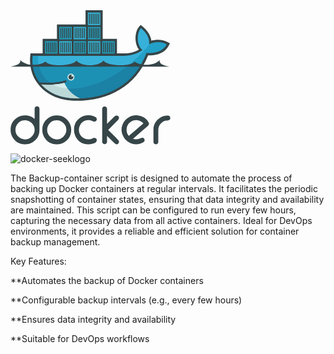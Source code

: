 <?xml version="1.0" encoding="UTF-8" standalone="no" ?>
<svg width="256px" height="215px" viewBox="0 0 256 215" version="1.1" xmlns="http://www.w3.org/2000/svg" xmlns:xlink="http://www.w3.org/1999/xlink">
    <g stroke="none" stroke-width="1" fill="none" fill-rule="evenodd">
        <path d="M38.6169038,173.984134 L38.6169038,157.621556 C38.6169038,155.47287 39.9611715,153.744603 42.1864435,153.744603 L42.8034142,153.744603 C45.0281506,153.744603 46.3659916,155.473941 46.3659916,157.621556 L46.3659916,192.069088 C46.3659916,200.469423 42.215364,207.152736 34.9841674,211.411013 C31.6309958,213.384033 27.9259582,214.396251 24.0388285,214.396251 L22.5022929,214.396251 C14.1003515,214.396251 7.42453556,210.242946 3.15983264,203.015498 C1.1809205,199.660184 0.175665272,195.960502 0.175665272,192.069088 L0.175665272,190.533623 C0.175665272,182.130611 4.32843515,175.451046 11.5542762,171.185272 C14.9101255,169.204218 18.6098075,168.200033 22.5022929,168.200033 L24.0388285,168.200033 C29.7249205,168.200033 34.5492887,170.403883 38.6169038,173.984134 L38.6169038,173.984134 Z M7.92368201,191.300017 C7.92368201,197.367967 10.8650042,201.929908 16.1820921,204.839096 C18.3318494,206.015732 20.6663766,206.647699 23.1192636,206.647699 C29.0752803,206.647699 33.4926192,203.838126 36.5399833,198.790962 C37.9570879,196.44251 38.6169038,193.874477 38.6169038,191.143096 C38.6169038,185.882778 36.1265272,181.778209 31.8880669,178.729238 C29.3178912,176.881004 26.4247699,175.953941 23.2697573,175.953941 C16.7781757,175.953941 12.1064435,179.233205 9.30222594,185.059615 C8.35588285,187.029423 7.92368201,189.121339 7.92368201,191.300017 L7.92368201,191.300017 Z M73.2481339,168.200033 L74.3219414,168.200033 C83.3001506,168.200033 90.1275314,172.555247 94.4548954,180.392167 C96.1853054,183.527364 97.1107615,186.948552 97.1107615,190.533623 L97.1107615,192.069088 C97.1107615,200.468887 92.9687029,207.162377 85.7257238,211.412084 C82.3725523,213.378678 78.6685858,214.396251 74.7825272,214.396251 L73.2481339,214.396251 C64.8461925,214.396251 58.1693054,210.242946 53.9056736,203.015498 C51.9267615,199.660184 50.919364,195.960502 50.919364,192.069088 L50.919364,190.533623 C50.919364,182.12954 55.0876653,175.471933 62.2958326,171.187414 C65.6473975,169.195649 69.3535063,168.200033 73.2481339,168.200033 L73.2481339,168.200033 Z M58.6673808,191.300017 C58.6673808,197.190159 61.5583598,201.522879 66.5332218,204.569172 C68.8693556,206.000201 71.4416736,206.647699 74.1714477,206.647699 C79.991431,206.647699 84.2930879,203.696736 87.287431,198.784536 C88.7152469,196.44251 89.3611381,193.870192 89.3611381,191.143096 C89.3611381,185.66641 86.7229456,181.482042 82.2134895,178.449674 C79.7418577,176.786745 76.9906611,175.953941 74.0145272,175.953941 C67.5229456,175.953941 62.8512134,179.233205 60.0480669,185.059615 C59.0995816,187.029423 58.6673808,189.121339 58.6673808,191.300017 L58.6673808,191.300017 Z M129.324452,176.573054 C128.154778,176.025172 125.964318,175.843079 124.699849,175.794879 C118.225941,175.551197 113.541891,179.196787 110.793908,184.90805 C109.845423,186.877858 109.412151,188.963347 109.412151,191.143096 C109.412151,197.780351 112.896536,202.426912 118.820954,205.259515 C120.985172,206.29369 123.779213,206.490778 126.144268,206.490778 C128.224937,206.490778 131.164117,205.215598 133.010209,204.338879 L133.330477,204.187314 L134.762577,204.187314 L134.920569,204.219448 C136.683113,204.585774 138.013456,205.702962 138.013456,207.599397 L138.013456,208.366326 C138.013456,213.083582 129.391397,214.164351 126.101423,214.393573 C114.491448,215.197456 105.808335,208.821021 102.498008,197.746611 C101.922812,195.824469 101.664134,193.914109 101.664134,191.910025 L101.664134,190.376703 C101.664134,181.97369 105.833506,175.318226 113.040603,171.036385 C116.392167,169.046226 120.098276,168.046862 123.991833,168.046862 L125.527297,168.046862 C129.657038,168.046862 133.461155,169.219749 136.871096,171.548921 L137.151732,171.742795 L137.328469,172.034678 C137.696402,172.645222 138.013456,173.350561 138.013456,174.077322 L138.013456,174.844251 C138.013456,176.822092 136.53369,177.885724 134.747046,178.230092 L134.59923,178.256335 L134.141322,178.256335 C132.984502,178.256335 130.356485,177.058812 129.324452,176.573054 L129.324452,176.573054 Z M154.457975,181.819983 C157.467314,178.80636 160.488435,175.798092 163.542762,172.833741 C164.39431,172.007364 167.617339,168.507448 168.886092,168.507448 L170.274276,168.507448 L170.432268,168.539582 C172.199632,168.906979 173.524084,170.02631 173.524084,171.925958 L173.524084,172.692351 C173.524084,173.988418 172.006293,175.493891 171.169205,176.380787 C169.388987,178.267582 167.51451,180.093322 165.692519,181.941556 L156.331381,191.444619 C160.362042,195.484385 164.388954,199.528435 168.386946,203.599264 C169.492887,204.725021 170.599364,205.852385 171.688167,206.994745 C172.073238,207.399632 172.641473,207.903598 172.964418,208.465406 C173.310929,208.990795 173.524084,209.583665 173.524084,210.216703 L173.524084,211.017908 L173.479096,211.202142 C173.043682,212.969506 171.921674,214.396251 169.962577,214.396251 L169.346142,214.396251 C168.064,214.396251 166.616368,212.945406 165.737506,212.117423 C163.928904,210.411113 162.18082,208.616971 160.407029,206.874243 L154.457975,201.034444 L154.457975,210.368268 C154.457975,212.518025 153.1121,214.245757 150.888971,214.245757 L150.278427,214.245757 C148.053155,214.245757 146.709423,212.518025 146.709423,210.368268 L146.709423,157.77205 C146.709423,155.621222 148.054226,153.901523 150.278427,153.901523 L150.888971,153.901523 C153.1121,153.901523 154.457975,155.621222 154.457975,157.77205 L154.457975,181.819983 L154.457975,181.819983 Z M251.035314,168.507448 L251.804385,168.507448 C254.128736,168.507448 255.679732,170.073439 255.679732,172.383866 C255.679732,175.5919 252.613088,176.412921 249.959364,176.412921 C246.479264,176.412921 243.157155,178.519833 240.75836,180.882745 C237.766695,183.831565 236.457238,187.608904 236.457238,191.760603 L236.457238,210.519833 C236.457238,212.670661 235.115113,214.396251 232.887163,214.396251 L232.276084,214.396251 C230.049205,214.396251 228.707079,212.670661 228.707079,210.519833 L228.707079,190.684117 C228.707079,183.066778 232.415331,176.849406 238.596285,172.488301 C242.288469,169.882778 246.515682,168.507448 251.035314,168.507448 L251.035314,168.507448 Z M195.960502,205.683146 C198.780251,206.667515 201.995782,206.527197 204.888904,206.02323 C206.368134,205.394477 210.152971,203.743866 211.544904,203.985406 L211.762343,204.021824 L211.962109,204.120368 C212.811515,204.532218 213.623431,205.114912 214.056703,205.979314 C215.071063,208.007498 214.583699,210.044787 212.591933,211.195715 L211.928904,211.578644 C204.578276,215.821389 196.760636,215.233339 189.434109,211.270695 C185.930979,209.377473 183.251013,206.565757 181.274243,203.139213 L180.811515,202.338008 C176.093188,194.16636 176.729975,185.570008 182.051347,177.798962 C183.88887,175.113105 186.289808,173.037791 189.097238,171.415029 L190.159264,170.802343 C197.081439,166.806494 204.500084,167.079632 211.609707,170.587046 C215.432033,172.47277 218.529205,175.284485 220.663431,178.980954 L221.046895,179.646661 C222.597356,182.332519 220.588987,184.673473 218.515816,186.273205 C216.110059,188.129473 213.680736,190.362778 211.374594,192.353473 C206.233172,196.791699 201.099247,201.240636 195.960502,205.683146 L195.960502,205.683146 Z M189.305573,201.009272 C195.056469,196.078326 200.808435,191.144167 206.542728,186.193406 C208.50236,184.503163 210.651582,182.749188 212.596218,180.971649 C211.035582,179.006126 208.430059,177.589021 206.215498,176.7439 C201.746745,175.040803 197.339046,175.612787 193.240368,177.978912 C187.874544,181.076619 185.589824,186.010243 185.790661,192.149423 C185.869389,194.566962 186.5201,196.896669 187.803314,198.953774 C188.255331,199.678929 188.760368,200.359632 189.305573,201.009272 L189.305573,201.009272 Z" fill="#364548"></path>
        <path d="M147.487598,45.7324184 L170.35354,45.7324184 L170.35354,69.1071464 L181.915314,69.1071464 C187.25436,69.1071464 192.746042,68.1559833 197.80231,66.4427113 C200.286795,65.6002678 203.075481,64.4279163 205.526226,62.9535063 C202.298377,58.7391464 200.650444,53.4177741 200.165222,48.1724519 C199.506477,41.0381925 200.94554,31.7520335 205.774192,26.1682343 L208.177808,23.3881172 L211.042008,25.6905105 C218.253389,31.484251 224.318126,39.5798494 225.387113,48.8087029 C234.070226,46.2545941 244.264703,46.8587113 251.91846,51.2760502 L255.058477,53.0878661 L253.405724,56.3135732 C246.932887,68.946477 233.40077,72.8598494 220.170711,72.167364 C200.373556,121.475749 157.272904,144.81995 105.013556,144.81995 C78.0146611,144.81995 53.2437155,134.72723 39.1380084,110.773021 L38.9066444,110.382059 L36.851682,106.200904 C32.0835481,95.6567029 30.4998828,84.1056402 31.5742259,72.5642176 L31.896636,69.1071464 L51.4495732,69.1071464 L51.4495732,45.7324184 L74.3149791,45.7324184 L74.3149791,22.8659414 L120.047933,22.8659414 L120.047933,0 L147.487598,0 L147.487598,45.7324184" fill="#364548"></path>
        <path d="M221.570142,54.3796485 C223.103464,42.4644017 214.18631,33.1048703 208.656067,28.6612887 C202.283381,36.0290544 201.293121,55.3388452 211.291046,63.4687197 C205.711531,68.4248368 193.953741,72.9171548 181.915314,72.9171548 L35.3703096,72.9171548 C34.1995649,85.4841841 36.4060921,97.0566695 41.4446862,106.962477 L43.1118996,110.011448 C44.1674979,111.802912 45.320569,113.531715 46.5668285,115.196251 L46.567364,115.196251 C52.5919331,115.582929 58.1468117,115.71682 63.2287866,115.604351 L63.2309289,115.604351 C73.2181423,115.383163 81.3667615,114.204921 87.5428954,112.064803 C88.4624603,111.745071 89.4645021,112.232971 89.7826276,113.151464 C90.1002176,114.069958 89.6139247,115.072536 88.695431,115.391197 C87.87441,115.675582 87.0180418,115.941757 86.1338243,116.194544 C86.1327531,116.195079 86.131682,116.195079 86.1306109,116.195615 C81.267682,117.583799 76.0534226,118.51836 69.3251213,118.933423 C69.7241172,118.939849 68.9089874,118.993406 68.9068452,118.993941 C68.678159,119.007866 68.3900251,119.040536 68.1602678,119.053389 C65.5124351,119.201741 62.6541255,119.232803 59.7320837,119.232803 C56.5363682,119.232803 53.3888536,119.172285 49.8701925,118.993941 L49.7802176,119.053389 C61.9905607,132.777238 81.0823766,141.008335 105.013556,141.008335 C155.661925,141.008335 198.622259,118.556385 217.645523,68.1506276 C231.142293,69.5355983 244.113138,66.0940586 250.013456,54.5762008 C240.614828,49.1525356 228.529272,50.8818745 221.570142,54.3796485" fill="#22A0C8"></path>
        <path d="M221.570142,54.3796485 C223.103464,42.4644017 214.18631,33.1048703 208.656067,28.6612887 C202.283381,36.0290544 201.293121,55.3388452 211.291046,63.4687197 C205.711531,68.4248368 193.953741,72.9171548 181.915314,72.9171548 L44.0480669,72.9171548 C43.449841,92.1632134 50.5921339,106.772351 63.2287866,115.604351 L63.2309289,115.604351 C73.2181423,115.383163 81.3667615,114.204921 87.5428954,112.064803 C88.4624603,111.745071 89.4645021,112.232971 89.7826276,113.151464 C90.1002176,114.069958 89.6139247,115.072536 88.695431,115.391197 C87.87441,115.675582 87.0180418,115.941757 86.1338243,116.194544 C86.1327531,116.195079 86.131682,116.195079 86.1306109,116.195615 C81.267682,117.583799 75.6051548,118.638326 68.8768536,119.053389 C68.8752469,119.053389 68.7140418,118.89754 68.7118996,118.898075 C85.9485188,127.739715 110.942259,127.708117 139.597121,116.700653 C171.727799,104.35749 201.625707,80.8408368 222.487565,53.9436987 C222.172653,54.0856234 221.86631,54.2312971 221.570142,54.3796485" fill="#37B1D9"></path>
        <path d="M35.6445188,88.1861088 C36.5555146,94.9176234 38.524251,101.220686 41.4446862,106.962477 L43.1118996,110.011448 C44.1674979,111.802912 45.320569,113.531715 46.567364,115.196251 C52.5930042,115.582929 58.1484184,115.71682 63.2309289,115.604351 C73.2181423,115.383163 81.3667615,114.204921 87.5428954,112.064803 C88.4624603,111.745071 89.4645021,112.232971 89.7826276,113.151464 C90.1002176,114.069958 89.6139247,115.072536 88.695431,115.391197 C87.87441,115.675582 87.0180418,115.941757 86.1338243,116.194544 C86.1327531,116.195079 86.131682,116.195079 86.1306109,116.195615 C81.267682,117.583799 75.6351464,118.578343 68.9068452,118.993941 C68.6760167,119.007866 68.273272,119.010544 68.0403013,119.023397 C65.3935397,119.172285 62.5646862,119.262795 59.6421088,119.262795 C56.4469289,119.262795 53.1794477,119.201741 49.6613222,119.023397 C61.8711297,132.747247 81.0823766,141.008335 105.013556,141.008335 C148.373423,141.008335 186.09754,124.550427 207.992502,88.1861088 L35.6445188,88.1861088" fill="#1B81A5"></path>
        <path d="M45.3671632,88.1861088 C47.9592971,100.00549 54.1884519,109.284686 63.2309289,115.604351 C73.2181423,115.383163 81.3667615,114.204921 87.5428954,112.064803 C88.4624603,111.745071 89.4645021,112.232971 89.7826276,113.151464 C90.1002176,114.069958 89.6139247,115.072536 88.695431,115.391197 C87.87441,115.675582 87.0180418,115.941757 86.1338243,116.194544 C86.1327531,116.195079 86.131682,116.195079 86.1306109,116.195615 C81.267682,117.583799 75.5157155,118.578343 68.7874142,118.993941 C86.0229623,127.833975 110.944402,127.707046 139.597121,116.700653 C156.931213,110.040904 173.614059,100.126527 188.58149,88.1861088 L45.3671632,88.1861088" fill="#1D91B4"></path>
        <path d="M55.2606527,49.5429623 L75.0776234,49.5429623 L75.0776234,69.3610042 L55.2606527,69.3610042 L55.2606527,49.5429623 Z M56.9112636,51.1946444 L58.475113,51.1946444 L58.475113,67.7103933 L56.9112636,67.7103933 L56.9112636,51.1946444 Z M59.8515146,51.1946444 L61.4780251,51.1946444 L61.4780251,67.7103933 L59.8515146,67.7103933 L59.8515146,51.1946444 Z M62.8533556,51.1946444 L64.4798661,51.1946444 L64.4798661,67.7103933 L62.8533556,67.7103933 L62.8533556,51.1946444 Z M65.8568033,51.1946444 L67.4833138,51.1946444 L67.4833138,67.7103933 L65.8568033,67.7103933 L65.8568033,51.1946444 Z M68.8597155,51.1946444 L70.4862259,51.1946444 L70.4862259,67.7103933 L68.8597155,67.7103933 L68.8597155,51.1946444 Z M71.8620921,51.1946444 L73.4270126,51.1946444 L73.4270126,67.7103933 L71.8620921,67.7103933 L71.8620921,51.1946444 Z" fill="#23A3C2"></path>
        <path d="M78.125523,26.6770209 L97.944636,26.6770209 L97.944636,46.4939916 L78.125523,46.4939916 L78.125523,26.6770209 Z M79.7782762,28.3287029 L81.3410544,28.3287029 L81.3410544,44.8428452 L79.7782762,44.8428452 L79.7782762,28.3287029 Z M82.7185272,28.3287029 L84.3439665,28.3287029 L84.3439665,44.8428452 L82.7185272,44.8428452 L82.7185272,28.3287029 Z M85.7198326,28.3287029 L87.3463431,28.3287029 L87.3463431,44.8428452 L85.7198326,44.8428452 L85.7198326,28.3287029 Z M88.7227448,28.3287029 L90.3492552,28.3287029 L90.3492552,44.8428452 L88.7227448,44.8428452 L88.7227448,28.3287029 Z M91.7261925,28.3287029 L93.3527029,28.3287029 L93.3527029,44.8428452 L91.7261925,44.8428452 L91.7261925,28.3287029 Z M94.7280335,28.3287029 L96.2940251,28.3287029 L96.2940251,44.8428452 L94.7280335,44.8428452 L94.7280335,28.3287029 Z" fill="#23A3C2"></path>
        <path d="M78.125523,49.5429623 L97.944636,49.5429623 L97.944636,69.3610042 L78.125523,69.3610042 L78.125523,49.5429623 Z M79.7782762,51.1946444 L81.3410544,51.1946444 L81.3410544,67.7103933 L79.7782762,67.7103933 L79.7782762,51.1946444 Z M82.7185272,51.1946444 L84.3439665,51.1946444 L84.3439665,67.7103933 L82.7185272,67.7103933 L82.7185272,51.1946444 Z M85.7198326,51.1946444 L87.3463431,51.1946444 L87.3463431,67.7103933 L85.7198326,67.7103933 L85.7198326,51.1946444 Z M88.7227448,51.1946444 L90.3492552,51.1946444 L90.3492552,67.7103933 L88.7227448,67.7103933 L88.7227448,51.1946444 Z M91.7261925,51.1946444 L93.3527029,51.1946444 L93.3527029,67.7103933 L91.7261925,67.7103933 L91.7261925,51.1946444 Z M94.7280335,51.1946444 L96.2940251,51.1946444 L96.2940251,67.7103933 L94.7280335,67.7103933 L94.7280335,51.1946444 Z" fill="#34BBDE"></path>
        <path d="M100.992536,49.5429623 L120.810577,49.5429623 L120.810577,69.3610042 L100.992536,69.3610042 L100.992536,49.5429623 Z M102.644218,51.1946444 L104.206996,51.1946444 L104.206996,67.7103933 L102.644218,67.7103933 L102.644218,51.1946444 Z M105.583933,51.1946444 L107.210444,51.1946444 L107.210444,67.7103933 L105.583933,67.7103933 L105.583933,51.1946444 Z M108.586845,51.1946444 L110.213356,51.1946444 L110.213356,67.7103933 L108.586845,67.7103933 L108.586845,51.1946444 Z M111.589757,51.1946444 L113.216268,51.1946444 L113.216268,67.7103933 L111.589757,67.7103933 L111.589757,51.1946444 Z M114.592134,51.1946444 L116.219715,51.1946444 L116.219715,67.7103933 L114.592134,67.7103933 L114.592134,51.1946444 Z M117.595046,51.1946444 L119.158895,51.1946444 L119.158895,67.7103933 L117.595046,67.7103933 L117.595046,51.1946444 Z" fill="#23A3C2"></path>
        <path d="M100.992536,26.6770209 L120.810577,26.6770209 L120.810577,46.4939916 L100.992536,46.4939916 L100.992536,26.6770209 Z M102.644218,28.3287029 L104.206996,28.3287029 L104.206996,44.8428452 L102.644218,44.8428452 L102.644218,28.3287029 Z M105.583933,28.3287029 L107.210444,28.3287029 L107.210444,44.8428452 L105.583933,44.8428452 L105.583933,28.3287029 Z M108.586845,28.3287029 L110.213356,28.3287029 L110.213356,44.8428452 L108.586845,44.8428452 L108.586845,28.3287029 Z M111.589757,28.3287029 L113.216268,28.3287029 L113.216268,44.8428452 L111.589757,44.8428452 L111.589757,28.3287029 Z M114.592134,28.3287029 L116.219715,28.3287029 L116.219715,44.8428452 L114.592134,44.8428452 L114.592134,28.3287029 Z M117.595046,28.3287029 L119.158895,28.3287029 L119.158895,44.8428452 L117.595046,44.8428452 L117.595046,28.3287029 Z" fill="#34BBDE"></path>
        <path d="M123.859013,49.5429623 L143.676519,49.5429623 L143.676519,69.3610042 L123.859013,69.3610042 L123.859013,49.5429623 Z M125.510695,51.1946444 L127.074008,51.1946444 L127.074008,67.7103933 L125.510695,67.7103933 L125.510695,51.1946444 Z M128.450946,51.1946444 L130.077456,51.1946444 L130.077456,67.7103933 L128.450946,67.7103933 L128.450946,51.1946444 Z M131.452787,51.1946444 L133.079297,51.1946444 L133.079297,67.7103933 L131.452787,67.7103933 L131.452787,51.1946444 Z M134.456234,51.1946444 L136.082745,51.1946444 L136.082745,67.7103933 L134.456234,67.7103933 L134.456234,51.1946444 Z M137.459146,51.1946444 L139.085657,51.1946444 L139.085657,67.7103933 L137.459146,67.7103933 L137.459146,51.1946444 Z M140.461523,51.1946444 L142.025908,51.1946444 L142.025908,67.7103933 L140.461523,67.7103933 L140.461523,51.1946444 Z" fill="#34BBDE"></path>
        <path d="M123.859013,26.6770209 L143.676519,26.6770209 L143.676519,46.4939916 L123.859013,46.4939916 L123.859013,26.6770209 Z M125.510695,28.3287029 L127.074008,28.3287029 L127.074008,44.8428452 L125.510695,44.8428452 L125.510695,28.3287029 Z M128.450946,28.3287029 L130.077456,28.3287029 L130.077456,44.8428452 L128.450946,44.8428452 L128.450946,28.3287029 Z M131.452787,28.3287029 L133.079297,28.3287029 L133.079297,44.8428452 L131.452787,44.8428452 L131.452787,28.3287029 Z M134.456234,28.3287029 L136.082745,28.3287029 L136.082745,44.8428452 L134.456234,44.8428452 L134.456234,28.3287029 Z M137.459146,28.3287029 L139.085657,28.3287029 L139.085657,44.8428452 L137.459146,44.8428452 L137.459146,28.3287029 Z M140.461523,28.3287029 L142.025908,28.3287029 L142.025908,44.8428452 L140.461523,44.8428452 L140.461523,28.3287029 Z" fill="#23A3C2"></path>
        <path d="M123.859013,3.81054393 L143.676519,3.81054393 L143.676519,23.6285858 L123.859013,23.6285858 L123.859013,3.81054393 Z M125.510695,5.46115481 L127.074008,5.46115481 L127.074008,21.9769038 L125.510695,21.9769038 L125.510695,5.46115481 Z M128.450946,5.46115481 L130.077456,5.46115481 L130.077456,21.9769038 L128.450946,21.9769038 L128.450946,5.46115481 Z M131.452787,5.46115481 L133.079297,5.46115481 L133.079297,21.9769038 L131.452787,21.9769038 L131.452787,5.46115481 Z M134.456234,5.46115481 L136.082745,5.46115481 L136.082745,21.9769038 L134.456234,21.9769038 L134.456234,5.46115481 Z M137.459146,5.46115481 L139.085657,5.46115481 L139.085657,21.9769038 L137.459146,21.9769038 L137.459146,5.46115481 Z M140.461523,5.46115481 L142.025908,5.46115481 L142.025908,21.9769038 L140.461523,21.9769038 L140.461523,5.46115481 Z" fill="#34BBDE"></path>
        <path d="M146.724954,49.5429623 L166.542996,49.5429623 L166.542996,69.3610042 L146.724954,69.3610042 L146.724954,49.5429623 Z M148.375565,51.1946444 L149.940485,51.1946444 L149.940485,67.7103933 L148.375565,67.7103933 L148.375565,51.1946444 Z M151.315816,51.1946444 L152.942326,51.1946444 L152.942326,67.7103933 L151.315816,67.7103933 L151.315816,51.1946444 Z M154.319264,51.1946444 L155.945774,51.1946444 L155.945774,67.7103933 L154.319264,67.7103933 L154.319264,51.1946444 Z M157.321105,51.1946444 L158.947615,51.1946444 L158.947615,67.7103933 L157.321105,67.7103933 L157.321105,51.1946444 Z M160.325088,51.1946444 L161.951063,51.1946444 L161.951063,67.7103933 L160.325088,67.7103933 L160.325088,51.1946444 Z M163.327464,51.1946444 L164.891314,51.1946444 L164.891314,67.7103933 L163.327464,67.7103933 L163.327464,51.1946444 Z" fill="#23A3C2"></path>
        <path d="M96.7037322,101.491682 C99.7227113,101.491682 102.170243,103.940285 102.170243,106.959264 C102.170243,109.978243 99.7227113,112.425774 96.7037322,112.425774 C93.6842176,112.425774 91.2361506,109.978243 91.2361506,106.959264 C91.2361506,103.940285 93.6842176,101.491682 96.7037322,101.491682" fill="#D3ECEC"></path>
        <path d="M96.7037322,103.042678 C97.2039498,103.042678 97.6811381,103.136937 98.1213724,103.307782 C97.6441841,103.583598 97.3212385,104.100418 97.3212385,104.691682 C97.3212385,105.574293 98.0367531,106.288736 98.919364,106.288736 C99.5240167,106.288736 100.049406,105.952937 100.320937,105.457004 C100.512669,105.919197 100.619247,106.426912 100.619247,106.959264 C100.619247,109.121339 98.8663431,110.874243 96.7037322,110.874243 C94.5416569,110.874243 92.787682,109.121339 92.787682,106.959264 C92.787682,104.796117 94.5416569,103.042678 96.7037322,103.042678" fill="#364548"></path>
        <path d="M0,90.1623431 L254.327431,90.1623431 C248.78969,88.7575565 236.806427,86.8600502 238.782661,79.6026109 C228.713506,91.2543598 204.429925,87.7769372 198.301456,82.0313975 C191.476753,91.9297071 151.746946,88.167364 148.975933,80.4563013 C140.420285,90.4970711 113.908753,90.4970711 105.352569,80.4563013 C102.580485,88.167364 62.8512134,91.9297071 56.0259749,82.0313975 C49.8975063,87.7769372 25.6160669,91.2543598 15.545841,79.6026109 C17.5220753,86.8600502 5.53881172,88.7575565 0,90.1623431" fill="#364548"></path>
        <path d="M111.237356,140.889975 C97.6977406,134.464803 90.2657071,125.730812 86.1306109,116.195615 C81.1016569,117.631464 75.0556653,118.548887 68.0311967,118.943063 C65.3849707,119.091414 62.6016402,119.167464 59.6801339,119.167464 C56.3125021,119.167464 52.7638494,119.067849 49.0384603,118.870226 C61.4549958,131.279264 76.7303766,140.833741 105.013556,141.008335 C107.101724,141.008335 109.174895,140.967632 111.237356,140.889975" fill="#BDD9D7"></path>
        <path d="M91.1601004,124.993874 C89.2866946,122.451013 87.469523,119.255297 86.1338243,116.194544 C81.1037992,117.630929 75.0567364,118.548887 68.0311967,118.943063 C72.856636,121.56251 79.7584603,123.98969 91.1601004,124.993874" fill="#D3ECEC"></path>
    </g>
</svg>

![docker-seeklogo](https://github.com/user-attachments/assets/b546772c-379c-4fbb-81fd-e8ad01bd9a55)

The Backup-container script is designed to automate the process of backing up Docker containers at regular intervals. It facilitates the periodic snapshotting of container states, ensuring that data integrity and availability are maintained. This script can be configured to run every few hours, capturing the necessary data from all active containers. Ideal for DevOps environments, it provides a reliable and efficient solution for container backup management.

Key Features:

**Automates the backup of Docker containers

**Configurable backup intervals (e.g., every few hours)

**Ensures data integrity and availability

**Suitable for DevOps workflows
